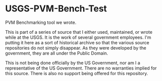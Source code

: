 # USGS-PVM-Bench-Test
PVM Benchmarking tool we wrote.

This is part of a series of source that I either used, maintained, or wrote while at the USGS. It is the work of several government employees. I'm putting it here as a sort of historical archive so that the various source repositories do not simply disappear. As they were developed by the government, they are all under the Public Domain.

This is not being done officially by the US Government, nor am I a representative of the US Government. There are no warranties implied for this source. There is also no support being offered for this repository.
